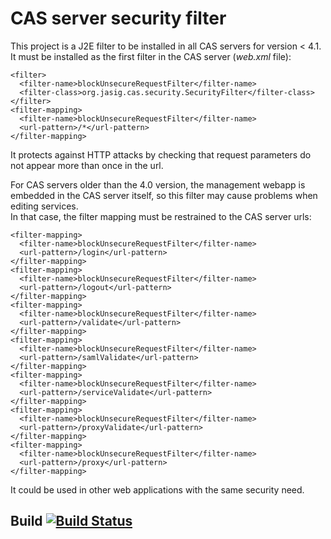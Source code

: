 # CAS server security filter

This project is a J2E filter to be installed in all CAS servers for version < 4.1.  
It must be installed as the first filter in the CAS server (*web.xml* file):

    <filter>
      <filter-name>blockUnsecureRequestFilter</filter-name>
      <filter-class>org.jasig.cas.security.SecurityFilter</filter-class>
    </filter>
    <filter-mapping>
      <filter-name>blockUnsecureRequestFilter</filter-name>
      <url-pattern>/*</url-pattern>
    </filter-mapping>

It protects against HTTP attacks by checking that request parameters do not appear more than once in the url.

For CAS servers older than the 4.0 version, the management webapp is embedded in the CAS server itself, so this filter may cause problems when editing services.  
In that case, the filter mapping must be restrained to the CAS server urls:

    <filter-mapping>
      <filter-name>blockUnsecureRequestFilter</filter-name>
      <url-pattern>/login</url-pattern>
    </filter-mapping>
    <filter-mapping>
      <filter-name>blockUnsecureRequestFilter</filter-name>
      <url-pattern>/logout</url-pattern>
    </filter-mapping>
    <filter-mapping>
      <filter-name>blockUnsecureRequestFilter</filter-name>
      <url-pattern>/validate</url-pattern>
    </filter-mapping>
    <filter-mapping>
      <filter-name>blockUnsecureRequestFilter</filter-name>
      <url-pattern>/samlValidate</url-pattern>
    </filter-mapping>
    <filter-mapping>
      <filter-name>blockUnsecureRequestFilter</filter-name>
      <url-pattern>/serviceValidate</url-pattern>
    </filter-mapping>
    <filter-mapping>
      <filter-name>blockUnsecureRequestFilter</filter-name>
      <url-pattern>/proxyValidate</url-pattern>
    </filter-mapping>
    <filter-mapping>
      <filter-name>blockUnsecureRequestFilter</filter-name>
      <url-pattern>/proxy</url-pattern>
    </filter-mapping>

It could be used in other web applications with the same security need.

## Build [![Build Status](https://api.travis-ci.org/Jasig/cas-server-security-filter.png)](http://travis-ci.org/Jasig/cas-server-security-filter)
